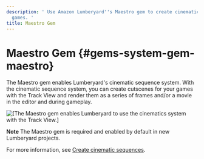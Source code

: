 ```yaml
---
description: ' Use Amazon Lumberyard''s Maestro gem to create cinematic sequences for your
  games. '
title: Maestro Gem
---
```

# Maestro Gem {#gems-system-gem-maestro}

The Maestro gem enables Lumberyard's cinematic sequence system\. With the cinematic sequence system, you can create cutscenes for your games with the Track View and render them as a series of frames and/or a movie in the editor and during gameplay\.

![\[The Maestro gem enables Lumberyard to use the cinematics system with the Track View.\]](/images/user-guide/gems/gem-system-gem-maestro.png)

**Note**
The Maestro gem is required and enabled by default in new Lumberyard projects\.

For more information, see [Create cinematic sequences](/docs/user-guide/features/visualization/cinematics/intro.md)\.